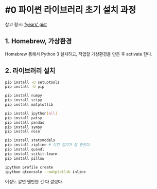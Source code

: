 # #0 파이썬 라이브러리 초기 설치 과정

참고 링크: [fyears' gist](https://gist.github.com/fyears/7601881)

## 1. Homebrew, 가상환경

Homebrew 통해서 Python 3 설치하고, 작업할 가상환경을 만든 후 activate 한다.

## 2. 라이브러리 설치

```sh
pip install -U setuptools
pip install -U pip

pip install numpy
pip install scipy
pip install matplotlib

pip install ipython[all]
pip install patsy
pip install pandas
pip install sympy
pip install nose

pip install statsmodels
pip install zipline # 이건 설치가 잘 안된다.
pip install quandl
pip install scikit-learn
pip install pillow

ipython profile create
ipython qtconsole --matplotlib inline
```

이정도 깔면 웬만한 건 다 깔렸다. 
